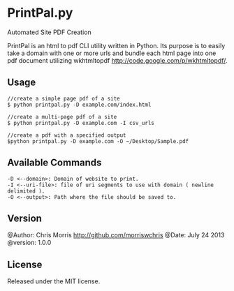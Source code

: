 PrintPal.py
==========

Automated Site PDF Creation 

PrintPal is an html to pdf CLI utility written in Python. Its purpose is to 
easily take a domain with one or more urls and bundle each html page into one
pdf document utilizing wkhtmltopdf <http://code.google.com/p/wkhtmltopdf/>. 
    
Usage
---------

```
//create a simple page pdf of a site
$ python printpal.py -D example.com/index.html

//create a multi-page pdf of a site
$ python printpal.py -D example.com -I csv_urls

//create a pdf with a specified output
$python printpal.py -D example.com -O ~/Desktop/Sample.pdf
```

Available Commands
--------------------
```
-D <--domain>: Domain of website to print.
-I <--uri-file>: file of uri segments to use with domain ( newline delimited ).
-O <--output>: Path where the file should be saved to.
```

Version
---------
@Author:    Chris Morris http://github.com/morriswchris
@Date:      July 24 2013
@version:   1.0.0

License
-------

Released under the MIT license.

